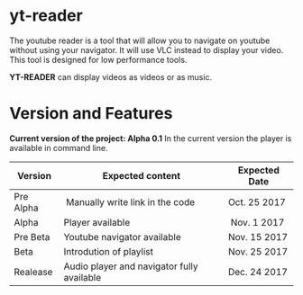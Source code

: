 # yt-reader

The youtube reader is a tool that will allow you to navigate on youtube without 
using your navigator. It will use VLC instead to display your video. This tool 
is designed for low performance tools. 

**YT-READER** can display videos as videos or as music. 

# Version and Features
__Current version of the project: Alpha 0.1__ 
In the current version the player is available in command line.

Version | Expected content | Expected Date
--- | --- | --- 
Pre Alpha | Manually write link in the code | Oct. 25 2017
Alpha | Player available | Nov. 1 2017
Pre Beta | Youtube navigator available | Nov. 15 2017
Beta | Introdution of playlist  | Nov. 25 2017
Realease | Audio player and navigator fully available | Dec. 24 2017
